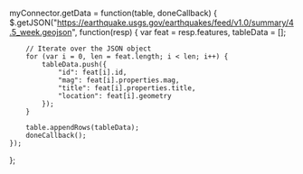 myConnector.getData = function(table, doneCallback) {
    $.getJSON("https://earthquake.usgs.gov/earthquakes/feed/v1.0/summary/4.5_week.geojson", function(resp) {
        var feat = resp.features,
            tableData = [];

        // Iterate over the JSON object
        for (var i = 0, len = feat.length; i < len; i++) {
            tableData.push({
                "id": feat[i].id,
                "mag": feat[i].properties.mag,
                "title": feat[i].properties.title,
                "location": feat[i].geometry
            });
        }

        table.appendRows(tableData);
        doneCallback();
    });
};
